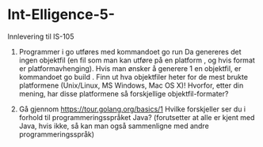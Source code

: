 # Int-Elligence-5-
Innlevering til IS-105
1. Programmer i go utføres med kommandoet go run <filnavn> Da genereres det ingen objektfil (en fil som man kan utføre på en platform , og hvis format er platformavhenging). Hvis man ønsker å generere 1 en objektfil, er kommandoet go build <filnavn>. Finn ut hva  objektfiler heter for de mest brukte platformene (Unix/Linux, MS Windows, Mac OS X)! Hvorfor, etter din mening, har disse platformene så forskjellige objektfil-formater?

2. Gå gjennom https://tour.golang.org/basics/1 Hvilke forskjeller ser du i forhold til programmeringsspråket Java? (forutsetter at alle er kjent med Java, hvis ikke, så kan man også sammenligne med andre programmeringsspråk)
